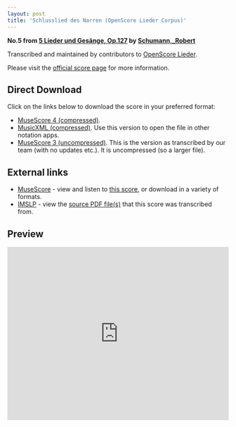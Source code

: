 ```yaml
---
layout: post
title: 'Schlusslied des Narren (OpenScore Lieder Corpus)'
---
```


__No.5 from [5 Lieder und Gesänge, Op.127](https://fourscoreandmore.org/openscore/lieder/Schumann,_Robert/5_Lieder_und_Ges%C3%A4nge,_Op.127/) by [Schumann,_Robert](https://fourscoreandmore.org/openscore/lieder/Schumann,_Robert)__

Transcribed and maintained by contributors to [OpenScore Lieder].

Please visit the [official score page] for more information.

[official score page]: https://musescore.com/openscore-lieder-corpus/scores/6828018
[OpenScore Lieder]: https://musescore.com/openscore-lieder-corpus

## Direct Download

Click on the links below to download the score in your preferred format:
- [MuseScore 4 (compressed)](https://fourscoreandmore.org/openscore/lieder/Schumann,_Robert/5_Lieder_und_Ges%C3%A4nge,_Op.127/5_Schlusslied_des_Narren.mscz).
- [MusicXML (compressed)](https://fourscoreandmore.org/openscore/lieder/Schumann,_Robert/5_Lieder_und_Ges%C3%A4nge,_Op.127/5_Schlusslied_des_Narren.mxl). Use this version to open the file in other notation apps.
- [MuseScore 3 (uncompressed)](https://raw.githubusercontent.com/OpenScore/Lieder/refs/heads/main/scores/Schumann,_Robert/5_Lieder_und_Ges%C3%A4nge,_Op.127/5_Schlusslied_des_Narren/lc6828018.mscx). This is the version as transcribed by our team (with no updates etc.). It is uncompressed (so a larger file).

## External links

- [MuseScore] - view and listen to [this score][MuseScore], or download in a variety of formats.
- [IMSLP] - view the [source PDF file(s)][IMSLP] that this score was transcribed from.

[MuseScore]: https://musescore.com/score/6828018
[IMSLP]: https://imslp.org/wiki/Special:ReverseLookup/271937

## Preview

<iframe width="100%" height="394" src="https://musescore.com/openscore-lieder-corpus/scores/6828018/embed" frameborder="0" allowfullscreen allow="autoplay; fullscreen"></iframe>
